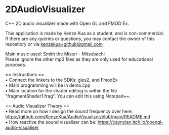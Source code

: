 # 2DAudioVisualizer
C++ 2D audio visualizer made with Open GL and FMOD Ex.  

This application is made by Kenze Kua as a student, and is non-commercial.  
If there are any queries or questions, you may contact the owner of this repository or via kenzekua+github@gmail.com  

Main music used: Smith the Mister - Mitsubachi  
Please ignore the other mp3 files as they are only used for educational purposes.  

== Instructions ==  
• Connect the linkers to the SDKs: gles2, and FmodEx  
• Main programming will be in demo.cpp  
• Main location for the shader editing is within the file "fragmentShader1.frag". You can edit this using Notepad++.  

== Audio Visualizer Theory ==  
• Read more on how I design the sound frequency over here: https://github.com/KenzeKua/AudioVisualizer/blob/main/README.md  
• How reactive the sound visualizer can be: https://caynyian.itch.io/opengl-audio-visualiser  
